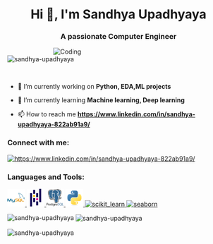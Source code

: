 <h1 align="center">Hi 👋, I'm Sandhya Upadhyaya</h1>
<h3 align="center">A passionate Computer Engineer</h3>
<img align="right" alt="Coding" width="400" src="https://cdn.dribbble.com/users/1668950/screenshots/3863114/rodoshi.gif">
<p align="left"> <img src="https://komarev.com/ghpvc/?username=sandhya-upadhyaya&label=Profile%20views&color=0e75b6&style=flat" alt="sandhya-upadhyaya" /> </p>

<p align="left"> <a href="https://twitter.com/" target="blank"><img src="https://img.shields.io/twitter/follow/?logo=twitter&style=for-the-badge" alt="" /></a> </p>

- 🔭 I’m currently working on **Python, EDA,ML projects**

- 🌱 I’m currently learning **Machine learning, Deep learning**

- 📫 How to reach me **https://www.linkedin.com/in/sandhya-upadhyaya-822ab91a9/**

<h3 align="left">Connect with me:</h3>
<p align="left">
<a href="https://linkedin.com/in/https://www.linkedin.com/in/sandhya-upadhyaya-822ab91a9/" target="blank"><img align="center" src="https://raw.githubusercontent.com/rahuldkjain/github-profile-readme-generator/master/src/images/icons/Social/linked-in-alt.svg" alt="https://www.linkedin.com/in/sandhya-upadhyaya-822ab91a9/" height="30" width="40" /></a>
</p>

<h3 align="left">Languages and Tools:</h3>
<p align="left"> <a href="https://www.mysql.com/" target="_blank" rel="noreferrer"> <img src="https://raw.githubusercontent.com/devicons/devicon/master/icons/mysql/mysql-original-wordmark.svg" alt="mysql" width="40" height="40"/> </a> <a href="https://pandas.pydata.org/" target="_blank" rel="noreferrer"> <img src="https://raw.githubusercontent.com/devicons/devicon/2ae2a900d2f041da66e950e4d48052658d850630/icons/pandas/pandas-original.svg" alt="pandas" width="40" height="40"/> </a> <a href="https://www.postgresql.org" target="_blank" rel="noreferrer"> <img src="https://raw.githubusercontent.com/devicons/devicon/master/icons/postgresql/postgresql-original-wordmark.svg" alt="postgresql" width="40" height="40"/> </a> <a href="https://www.python.org" target="_blank" rel="noreferrer"> <img src="https://raw.githubusercontent.com/devicons/devicon/master/icons/python/python-original.svg" alt="python" width="40" height="40"/> </a> <a href="https://scikit-learn.org/" target="_blank" rel="noreferrer"> <img src="https://upload.wikimedia.org/wikipedia/commons/0/05/Scikit_learn_logo_small.svg" alt="scikit_learn" width="40" height="40"/> </a> <a href="https://seaborn.pydata.org/" target="_blank" rel="noreferrer"> <img src="https://seaborn.pydata.org/_images/logo-mark-lightbg.svg" alt="seaborn" width="40" height="40"/> </a> </p>

<p><img align="left" src="https://github-readme-stats.vercel.app/api/top-langs?username=sandhya-upadhyaya&show_icons=true&locale=en&layout=compact" alt="sandhya-upadhyaya" /></p>

<p>&nbsp;<img align="center" src="https://github-readme-stats.vercel.app/api?username=sandhya-upadhyaya&show_icons=true&locale=en" alt="sandhya-upadhyaya" /></p>

<p><img align="center" src="https://github-readme-streak-stats.herokuapp.com/?user=sandhya-upadhyaya&" alt="sandhya-upadhyaya" /></p>
